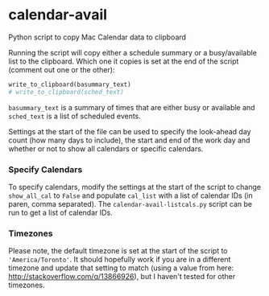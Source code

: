 # calendar-avail
Python script to copy Mac Calendar data to clipboard

Running the script will copy either a schedule summary or a busy/available list to the clipboard.  Which one it copies is set at the end of the script (comment out one or the other):

```python
write_to_clipboard(basummary_text)
# write_to_clipboard(sched_text)
```

`basummary_text` is a summary of times that are either busy or available and `sched_text` is a list of scheduled events.

Settings at the start of the file can be used to specify the look-ahead day count (how many days to include), the start and end of the work day and whether or not to show all calendars or specific calendars.


### Specify Calendars

To specify calendars, modify the settings at the start of the script to change `show_all_cal` to `False` and populate `cal_list` with a list of calendar IDs (in paren, comma separated).  The `calendar-avail-listcals.py` script can be run to get a list of calendar IDs.

### Timezones

Please note, the default timezone is set at the start of the script to `'America/Toronto'`.  It should hopefully work if you are in a different timezone and update that setting to match (using a value from here: http://stackoverflow.com/q/13866926), but I haven't tested for other timezones.

